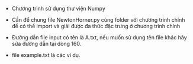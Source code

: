 - Chương trình sử dụng thư viện Numpy
- Cần để chung file NewtonHorner.py cùng folder với chương trình chính để có thể import và giải được đa thức đặc trưng ở chương trình chính

- Đường dẫn file input có tên là A.txt, nếu muốn sử dụng tên file khác hãy sửa đường dẫn tại dòng 160.
- file example.txt là các ví dụ.